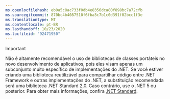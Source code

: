 ```yaml
---
ms.openlocfilehash: eb0a5c8ac733f0db4e8356dca80f898bc7a72cfb
ms.sourcegitcommit: 870bc4b4087510f6fba3c7b1c0d391f02bcc1f3e
ms.translationtype: MT
ms.contentlocale: pt-BR
ms.lasthandoff: 10/23/2020
ms.locfileid: "92471950"
---
```

> [!IMPORTANT]
> Não é altamente recomendável o uso de bibliotecas de classes portáteis no novo desenvolvimento de aplicativos, pois eles visam apenas um subconjunto muito específico de implementações do .NET. Se você estiver criando uma biblioteca reutilizável para compartilhar código entre .NET Framework e outras implementações do .NET, a substituição recomendada será uma biblioteca .NET Standard 2,0. Caso contrário, use o .NET 5 ou posterior. Para obter mais informações, confira [.NET Standard](~/docs/standard/net-standard.md).
